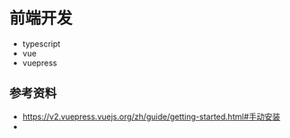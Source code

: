 # 前端开发
- typescript
- vue
- vuepress
## 参考资料
- https://v2.vuepress.vuejs.org/zh/guide/getting-started.html#手动安装
- 